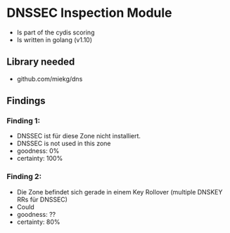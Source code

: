 # DNSSEC Inspection Module

* Is part of the cydis scoring
* Is written in golang (v1.10)


## Library needed

* github.com/miekg/dns


## Findings

### Finding 1:
* DNSSEC ist für diese Zone nicht installiert.
* DNSSEC is not used in this zone
* goodness: 0%
* certainty: 100%

### Finding 2:
* Die Zone befindet sich gerade in einem Key Rollover (multiple DNSKEY RRs für DNSSEC)
* Could
* goodness: ??
* certainty: 80%
